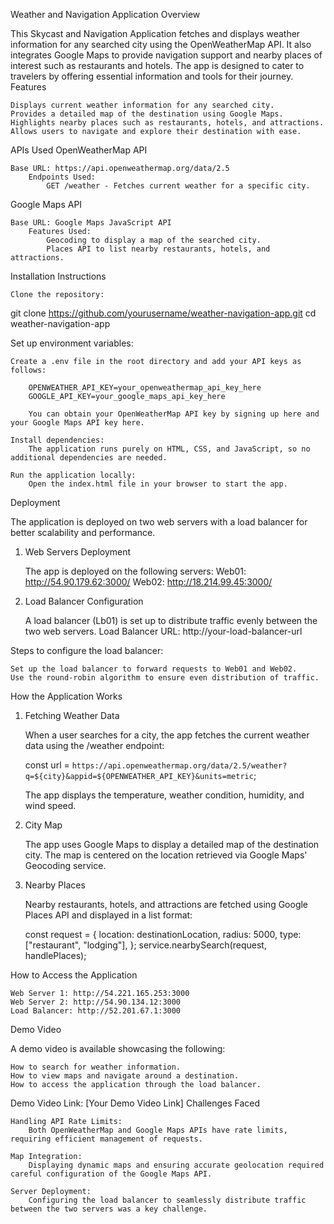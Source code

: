 Weather and Navigation Application
Overview

This Skycast and Navigation Application fetches and displays weather information for any searched city using the OpenWeatherMap API. It also integrates Google Maps to provide navigation support and nearby places of interest such as restaurants and hotels. The app is designed to cater to travelers by offering essential information and tools for their journey.
Features

    Displays current weather information for any searched city.
    Provides a detailed map of the destination using Google Maps.
    Highlights nearby places such as restaurants, hotels, and attractions.
    Allows users to navigate and explore their destination with ease.

APIs Used
OpenWeatherMap API

    Base URL: https://api.openweathermap.org/data/2.5
        Endpoints Used:
            GET /weather - Fetches current weather for a specific city.

Google Maps API

    Base URL: Google Maps JavaScript API
        Features Used:
            Geocoding to display a map of the searched city.
            Places API to list nearby restaurants, hotels, and attractions.

Installation Instructions

    Clone the repository:

git clone https://github.com/yourusername/weather-navigation-app.git
cd weather-navigation-app

Set up environment variables:

    Create a .env file in the root directory and add your API keys as follows:

        OPENWEATHER_API_KEY=your_openweathermap_api_key_here
        GOOGLE_API_KEY=your_google_maps_api_key_here

        You can obtain your OpenWeatherMap API key by signing up here and your Google Maps API key here.

    Install dependencies:
        The application runs purely on HTML, CSS, and JavaScript, so no additional dependencies are needed.

    Run the application locally:
        Open the index.html file in your browser to start the app.

Deployment

The application is deployed on two web servers with a load balancer for better scalability and performance.
1. Web Servers Deployment

    The app is deployed on the following servers:
        Web01: http://54.90.179.62:3000/
        Web02: http://18.214.99.45:3000/

2. Load Balancer Configuration

    A load balancer (Lb01) is set up to distribute traffic evenly between the two web servers.
    Load Balancer URL: http://your-load-balancer-url

Steps to configure the load balancer:

    Set up the load balancer to forward requests to Web01 and Web02.
    Use the round-robin algorithm to ensure even distribution of traffic.

How the Application Works
1. Fetching Weather Data

    When a user searches for a city, the app fetches the current weather data using the /weather endpoint:

    const url = `https://api.openweathermap.org/data/2.5/weather?q=${city}&appid=${OPENWEATHER_API_KEY}&units=metric`;

    The app displays the temperature, weather condition, humidity, and wind speed.

2. City Map

    The app uses Google Maps to display a detailed map of the destination city.
    The map is centered on the location retrieved via Google Maps' Geocoding service.

3. Nearby Places

    Nearby restaurants, hotels, and attractions are fetched using Google Places API and displayed in a list format:

    const request = {
        location: destinationLocation,
        radius: 5000,
        type: ["restaurant", "lodging"],
    };
    service.nearbySearch(request, handlePlaces);

How to Access the Application

    Web Server 1: http://54.221.165.253:3000
    Web Server 2: http://54.90.134.12:3000
    Load Balancer: http://52.201.67.1:3000

Demo Video

A demo video is available showcasing the following:

    How to search for weather information.
    How to view maps and navigate around a destination.
    How to access the application through the load balancer.

Demo Video Link: [Your Demo Video Link]
Challenges Faced

    Handling API Rate Limits:
        Both OpenWeatherMap and Google Maps APIs have rate limits, requiring efficient management of requests.

    Map Integration:
        Displaying dynamic maps and ensuring accurate geolocation required careful configuration of the Google Maps API.

    Server Deployment:
        Configuring the load balancer to seamlessly distribute traffic between the two servers was a key challenge.